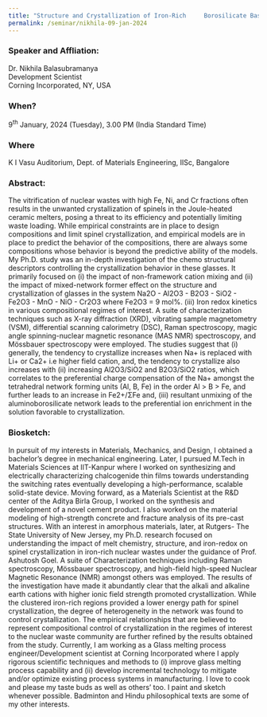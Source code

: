 ```yaml
---
title: "Structure and Crystallization of Iron-Rich     Borosilicate Based Nuclear Waste Glasses (08/01/24)"
permalink: /seminar/nikhila-09-jan-2024
---
```

### Speaker and Affliation:
Dr. Nikhila Balasubramanya<br>
Development Scientist<br>
Corning Incorporated, NY, USA 

### When?
9<sup>th</sup> January, 2024 (Tuesday), 3.00 PM (India Standard Time)

### Where
K I Vasu Auditorium, Dept. of Materials Engineering, IISc, Bangalore

### Abstract:
The vitrification of nuclear wastes with high Fe, Ni, and Cr fractions often results in the unwanted crystallization of spinels in the Joule-heated ceramic melters, posing a threat to its efficiency and potentially limiting waste loading. While empirical constraints are in place to design compositions and limit spinel crystallization, and empirical models are in place to predict the behavior of the compositions, there are always some compositions whose behavior is beyond the predictive ability of the models. My Ph.D. study was an in-depth investigation of the chemo structural descriptors controlling the crystallization behavior in these glasses. It primarily focused on (i) the impact of non-framework cation mixing and (ii) the impact of mixed-network former effect on the structure and crystallization of glasses in the system Na2O - Al2O3 - B2O3 - SiO2 - Fe2O3 - MnO - NiO - Cr2O3 where Fe2O3 = 9 mol%. (iii) Iron redox kinetics in various compositional regimes of interest. A suite of characterization techniques such as X-ray diffraction (XRD), vibrating sample magnetometry (VSM), differential scanning calorimetry (DSC), Raman spectroscopy, magic angle spinning-nuclear magnetic resonance (MAS NMR) spectroscopy, and Mössbauer spectroscopy were employed. The studies suggest that (i) generally, the tendency to crystallize increases when Na+ is replaced with Li+ or Ca2+ i.e higher field cation, and, the tendency to crystallize also increases with (ii) increasing Al2O3/SiO2 and B2O3/SiO2 ratios, which correlates to the preferential charge compensation of the Na+ amongst the tetrahedral network forming units (Al, B, Fe) in the order Al > B > Fe, and further leads to an increase in Fe2+/ΣFe and, (iii) resultant unmixing of the aluminoborosilicate network leads to the preferential ion enrichment in the solution favorable to crystallization.

### Biosketch:
In pursuit of my interests in Materials, Mechanics, and Design, I obtained a bachelor’s degree in mechanical engineering. Later, I pursued M.Tech in Materials Sciences at IIT-Kanpur where I worked on synthesizing and electrically characterizing chalcogenide thin films towards understanding the switching rates eventually developing a high-performance, scalable solid-state device. Moving forward, as a Materials Scientist at the R&D center of the Aditya Birla Group, I worked on the synthesis and development of a novel cement product. I also worked on the material modeling of high-strength concrete and fracture analysis of its pre-cast structures.
With an interest in amorphous materials, later, at Rutgers- The State University of New Jersey, my Ph.D. research focused on understanding the impact of melt chemistry, structure, and iron-redox on spinel crystallization in iron-rich nuclear wastes under the guidance of Prof. Ashutosh Goel. A suite of Characterization techniques including Raman spectroscopy, Mössbauer spectroscopy, and high-field high-speed Nuclear Magnetic Resonance (NMR) amongst others was employed. The results of the investigation have made it abundantly clear that the alkali and alkaline earth cations with higher ionic field strength promoted crystallization. While the clustered iron-rich regions provided a lower energy path for spinel crystallization, the degree of heterogeneity in the network was found to control crystallization. The empirical relationships that are believed to represent compositional control of crystallization in the regimes of interest to the nuclear waste community are further refined by the results obtained from the study.
Currently, I am working as a Glass melting process engineer/Development scientist at Corning Incorporated where I apply rigorous scientific techniques and methods to (i) improve glass melting process capability and (ii) develop incremental technology to mitigate and/or optimize existing process systems in manufacturing.
I love to cook and please my taste buds as well as others’ too. I paint and sketch whenever possible. Badminton and Hindu philosophical texts are some of my other interests. 
